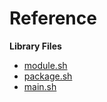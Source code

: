 # Reference
**Library Files**
* [module.sh](REFERENCE-module.md)
* [package.sh](REFERENCE-package.md)
* [main.sh](REFERENCE-main.md)
